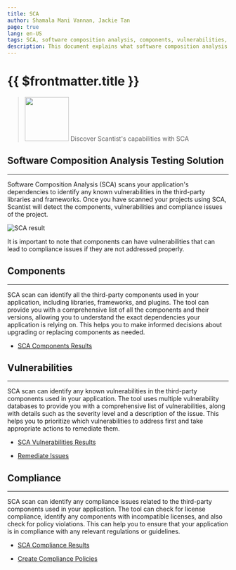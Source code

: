 ```yaml
---
title: SCA
author: Shamala Mani Vannan, Jackie Tan
page: true
lang: en-US
tags: SCA, software composition analysis, components, vulnerabilities, compliance
description: This document explains what software composition analysis is
---
```


<ClientOnly>

# {{ $frontmatter.title }}

> <img src="/images/Application-Security-Testing-Solution/SCA/SCA-logo.png" width=100 /> Discover Scantist's capabilities with SCA

## Software Composition Analysis Testing Solution

<hr class="thick" />

Software Composition Analysis (SCA) scans your application's dependencies to identify any known vulnerabilities in the third-party libraries and frameworks. Once you have scanned your projects using SCA, Scantist will detect the components, vulnerabilities and compliance issues of the project. 

![SCA result](/images/Application-Security-Testing-Solution/SCA/SCA-1.png)

It is important to note that components can have vulnerabilities that can lead to compliance issues if they are not addressed properly. 

## Components

<hr class="thick" />

SCA scan can identify all the third-party components used in your application, including libraries, frameworks, and plugins. The tool can provide you with a comprehensive list of all the components and their versions, allowing you to understand the exact dependencies your application is relying on. This helps you to make informed decisions about upgrading or replacing components as needed. 

- [SCA Components Results]()

## Vulnerabilities

<hr class="thick" />

SCA scan can identify any known vulnerabilities in the third-party components used in your application. The tool uses multiple vulnerability databases to provide you with a comprehensive list of vulnerabilities, along with details such as the severity level and a description of the issue. This helps you to prioritize which vulnerabilities to address first and take appropriate actions to remediate them. 

- [SCA Vulnerabilities Results]()

- [Remediate Issues]()

## Compliance

<hr class="thick" />

SCA scan can identify any compliance issues related to the third-party components used in your application. The tool can check for license compliance, identify any components with incompatible licenses, and also check for policy violations. This can help you to ensure that your application is in compliance with any relevant regulations or guidelines. 

- [SCA Compliance Results]()

- [Create Compliance Policies]()

</ClientOnly>